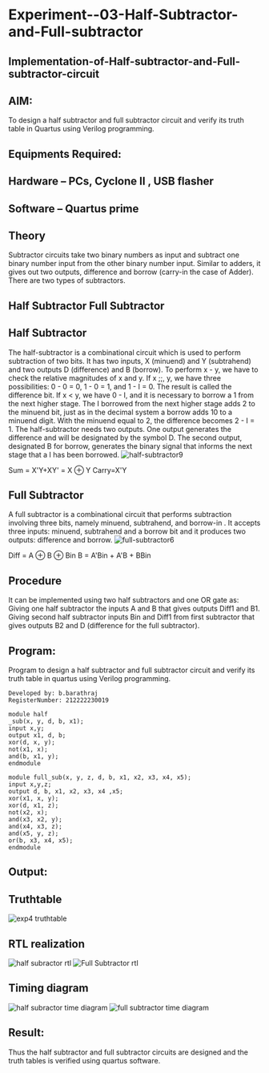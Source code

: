 # Experiment--03-Half-Subtractor-and-Full-subtractor
## Implementation-of-Half-subtractor-and-Full-subtractor-circuit
## AIM:
To design a half subtractor and full subtractor circuit and verify its truth table in Quartus using Verilog programming.

## Equipments Required:
## Hardware – PCs, Cyclone II , USB flasher
## Software – Quartus prime
## Theory
Subtractor circuits take two binary numbers as input and subtract one binary number input from the other binary number input. Similar to adders, it gives out two outputs, difference and borrow (carry-in the case of Adder). There are two types of subtractors.

## Half Subtractor Full Subtractor
## Half Subtractor
The half-subtractor is a combinational circuit which is used to perform subtraction of two bits. It has two inputs, X (minuend) and Y (subtrahend) and two outputs D (difference) and B (borrow). To perform x - y, we have to check the relative magnitudes of x and y. If x ;;, y, we have three possibilities: 0 - 0 = 0, 1 - 0 = 1, and 1 - I = 0. The result is called the difference bit. If x < y, we have 0 - I, and it is necessary to borrow a 1 from the next higher stage. The I borrowed from the next higher stage adds 2 to the minuend bit, just as in the decimal system a borrow adds 10 to a minuend digit. With the minuend equal to 2, the difference becomes 2 - I = 1. The half-subtractor needs two outputs. One output generates the difference and will be designated by the symbol D. The second output, designated B for borrow, generates the binary signal that informs the next stage that a I has been borrowed.
![half-subtractor9](https://user-images.githubusercontent.com/36288975/166112538-58c3bc7c-ee5d-4e6a-ac8d-8e8328efe27a.png)


Sum = X'Y+XY' = X ⊕ Y
Carry=X'Y

## Full Subtractor
A full subtractor is a combinational circuit that performs subtraction involving three bits, namely minuend, subtrahend, and borrow-in . It accepts three inputs: minuend, subtrahend and a borrow bit and it produces two outputs: difference and borrow. 
![full-subtractor6](https://user-images.githubusercontent.com/36288975/166112541-24c68359-3de8-4674-ae22-8272ffc385ed.png)


Diff = A ⊕ B ⊕ Bin B = A'Bin + A'B + BBin

## Procedure
It can be implemented using two half subtractors and one OR gate as: Giving one half subtractor the inputs A and B that gives outputs Diff1 and B1. Giving second half subtractor inputs Bin and Diff1 from first subtractor that gives outputs B2 and D (difference for the full subtractor).

## Program:
Program to design a half subtractor and full subtractor circuit and verify its truth table in quartus using Verilog programming.
```
Developed by: b.barathraj
RegisterNumber: 212222230019
```
```
module half
_sub(x, y, d, b, x1);
input x,y;
output x1, d, b;
xor(d, x, y);
not(x1, x);
and(b, x1, y);
endmodule

module full_sub(x, y, z, d, b, x1, x2, x3, x4, x5);
input x,y,z;
output d, b, x1, x2, x3, x4 ,x5;
xor(x1, x, y);
xor(d, x1, z);
not(x2, x);
and(x3, x2, y);
and(x4, x3, z);
and(x5, y, z);
or(b, x3, x4, x5);
endmodule

```
## Output:
## Truthtable

![exp4 truthtable](https://github.com/bharathraj1905/Experiment--03-Half-Subtractor-and-Full-subtractor/assets/121490575/6ebeada5-980c-4a52-9c06-c807cfe42894)

##  RTL realization

![half subractor rtl](https://github.com/bharathraj1905/Experiment--03-Half-Subtractor-and-Full-subtractor/assets/121490575/13ac910b-31d3-4049-adc1-8f94bfc93ee9)
![Full Subtractor rtl](https://github.com/bharathraj1905/Experiment--03-Half-Subtractor-and-Full-subtractor/assets/121490575/7891dbc6-587c-413a-ae31-7cd1ac20af8d)

## Timing diagram 

![half subractor time diagram](https://github.com/bharathraj1905/Experiment--03-Half-Subtractor-and-Full-subtractor/assets/121490575/3b2c1738-ecee-43f2-9bcd-80562ce81cff)
![full subtractor time diagram ](https://github.com/bharathraj1905/Experiment--03-Half-Subtractor-and-Full-subtractor/assets/121490575/967ea0b3-a1a6-42df-a60f-3d97d045fc8c)

## Result:
Thus the half subtractor and full subtractor circuits are designed and the truth tables is verified using quartus software.
